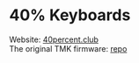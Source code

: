 # 40% Keyboards

Website: [40percent.club](http://www.40percent.club/)  
The original TMK firmware: [repo](https://github.com/di0ib/tmk_keyboard/tree/master/keyboard/6lit)

